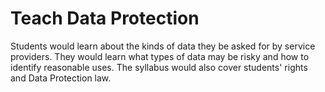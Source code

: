 Teach Data Protection
=====================

Students would learn about the kinds of data they be asked for by 
service providers. They would learn what types of data may be risky and 
how to identify reasonable uses. The syllabus would also cover students' 
rights and Data Protection law.